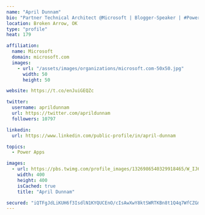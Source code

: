 ```yaml
---
name: "April Dunnam"
bio: "Partner Technical Architect @Microsoft | Blogger-Speaker | #PowerApps, #PowerAutomate, #Office365, #SharePoint | #WIT | #Karaoke Queen"
location: Broken Arrow, OK
type: "profile"
heat: 179

affiliation:
  name: Microsoft
  domain: microsoft.com
  images:
    - url: "/assets/images/organizations/microsoft.com-50x50.jpg"
      width: 50
      height: 50

website: https://t.co/enJuiGEQZc

twitter:
  username: aprildunnam
  url: https://twitter.com/aprildunnam
  followers: 10797

linkedin:
  url: https://www.linkedin.com/public-profile/in/april-dunnam

topics:
  - Power Apps

images:
  - url: https://pbs.twimg.com/profile_images/1326986540329918465/W_IJ6Ih2_400x400.jpg
    width: 400
    height: 400
    isCached: true
    title: "April Dunnam"

secured: "iQTFgJdLiKUH6f3IsdlN1KYQUCEnO/cIsAwXwY8ktSWRTKBn8t1Q4q7WfCZGmRlX8hGnmAgu4kVw/VerGctqlq3mATus0gA6kYs5NFUgpMvMK0G3Z+F8/UKzpP7ibaRYhLkxIc447QoaS9TcQ/yuBCX1ofLun98MBvWIq1/R/szJ18UuLzrIZEXv3vMC+Y44OQ3vWWHjhqSur1VbVZaxy4fP8KSnBQbuee68iTf4MKu3T01LyqfE8+nArMoTBOQANV3gbGMPobLrpfgvv2cEUvzO9jd9qCCbb8NlJWcIzgH3ssPSfe4/fZgMPHivv5kmrrDSaSrF7kKAv9oyEFAku6GNeRTffE93HvvYFUEIckDe1wRLIOaZ1JNvh/tiNDp4JPGwCSvfpjzBC4b1tNJcuXN54DfHvyaHJBx14ClLWEg=;E038XMrSdJv9G8DZiqBQ/Q=="
---
```


